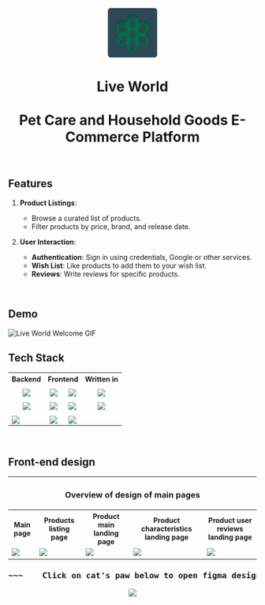 <!--HOW TO WRITE COOL README FILE TUTORIAL https://www.freecodecamp.org/news/how-to-write-a-good-readme-file/-->
<div align="center" style="display: flex; flex-direction: column;">
  <a href='https://github.com/bbuukk/gra'><img src="front/public/logo.svg" width="100"></a>
</div>

<h1 align="center">
  <div >
<span > Live World </span>
  </div>
  <br>
<span align="center">Pet Care and Household Goods E-Commerce Platform</span>
</h3>

<!-- add link to website -->

<br>
<h2>Features</h2>

1. **Product Listings**:
   - Browse a curated list of products.
   - Filter products by price, brand, and release date.

2. **User Interaction**:
   - **Authentication**: Sign in using credentials, Google or other services.
   - **Wish List**: Like products to add them to your wish list.
   - **Reviews**: Write reviews for specific products.

<br>
<h2 >Demo</h2>

![Live World Welcome GIF](.github/images/live_world_welcome_demo.gif)

<!--
<br>
<h2>Upcoming Features</h2>

1. **Product Listings**:
   - Browse a curated list of products.
   - Filter products by price, brand, and release date.

2. **User Interaction**:
   - **Authentication**: Sign in using credentials, Google or other services.
   - **Wish List**: Like products to add them to your wish list.
   - **Reviews**: Write reviews for specific products. 
-->

<h2>Tech Stack</h2>

<table align="center">
  <tr>
    <th>Backend</th>
    <th colspan=2>Frontend</th>    
    <th>Written in</th>
  </tr>
  <tr>
    <td align="center"><a href='https://www.mongodb.com/'><img width="100%" src='https://img.shields.io/badge/MongoDB-%234ea94b.svg?style=for-the-badge&logo=mongodb&logoColor=white' align='middle'></a></td>
    <td align="center"><a href='https://reactjs.org/'><img width="100%" src='https://img.shields.io/badge/react-%2320232a.svg?style=for-the-badge&logo=react&logoColor=%2361DAFB' align='middle'></a></td>
    <td align="center"><a href='https://getbootstrap.com/'><img width="100%" src='https://img.shields.io/badge/bootstrap-%238511FA.svg?style=for-the-badge&logo=bootstrap&logoColor=white' align='middle'></a></td>
    <td align="center"><a href='https://www.javascript.com/'><img width="100%" src='https://img.shields.io/badge/javascript-%23323330.svg?style=for-the-badge&logo=javascript&logoColor=%23F7DF1E' align='middle'></a></td>
  </tr>
  <tr>
    <td align="center"><a href='https://expressjs.com/'><img width="100%" src='https://img.shields.io/badge/express.js-%23404d59.svg?style=for-the-badge&logo=express&logoColor=%2361DAFB' align='middle'></a></td>
    <td align="center"><a href='https://nextjs.org/'><img width="100%" src='https://img.shields.io/badge/Next-black?style=for-the-badge&logo=next.js&logoColor=white' align='middle'></a></td>
    <td align="center"><a href='https://mui.com/'><img width="100%" src='https://img.shields.io/badge/MUI-%230081CB.svg?style=for-the-badge&logo=mui&logoColor=white' align='middle'></a></td>
        <td align="center"><a href='https://www.typescriptlang.org/'><img width="100%" src='https://img.shields.io/badge/typescript-%23007ACC.svg?style=for-the-badge&logo=typescript&logoColor=white' align='middle'></a></td>
  </tr>
  <tr>
    <td ><a href='https://nodejs.org/'><img width="100%" src='https://img.shields.io/badge/node.js-6DA55F?style=for-the-badge&logo=node.js&logoColor=white' align='middle'></a></td>
    <td align="center"><a href='https://redux.js.org/'><img width="100%" src='https://img.shields.io/badge/redux-%23593d88.svg?style=for-the-badge&logo=redux&logoColor=white' align='middle'></a></td>
    <td align="center"><a href='https://sass-lang.com/'><img width="100%" src='https://img.shields.io/badge/SASS-hotpink.svg?style=for-the-badge&logo=SASS&logoColor=white' align='middle'></a></td>
    <td></td>
  </tr>
</table>

<br>
<h2>Front-end design</h2>

<table align="center">
  <tr><th colspan=5><h3>Overview of design of main pages</h3>
</th></tr>
  <tr>
    <th>Main page</th>
    <th>Products listing page </th>
    <th>Product main landing page</th>
    <th>Product characteristics landing page</th>
    <th>Product user reviews landing page</th>
  </tr>
  <tr>
    <td align="left"><img src='https://drive.google.com/uc?export=view&id=1vQS8_tzszhvZEoajYZG1xkhfpVMnjIMG'></td>
    <td><img src='https://drive.google.com/uc?export=view&id=1jU5C3KS_1HYN65hVgI4tPys9NmtPunzM'></td>
    <td><img src='https://drive.google.com/uc?export=view&id=1ihprkU9GjmtWB8fO9u-x2jeUBm6qnthk'></td>
    <td><img src='https://drive.google.com/uc?export=view&id=1LNlfi1CUuQAvPBE9axYnPBtaZx7Th-r9'></td>
    <td><img src='https://drive.google.com/uc?export=view&id=1Um9TL0r18UKDxo2Nhk9jlIgTr_pnjZsi'></td>
  </tr>
</table>

<div align="center">
<h3><pre>~~~    Click on cat's paw below to open figma design project     ~~~</pre></h3>
<a href='https://www.figma.com/file/Qb3fKAMJmdfCwmsXd3jcSD/Live-world?type=design&node-id=0%3A1&mode=design&t=qYGwGJ9NwCYA879K-1'><img width="10%" src='https://media0.giphy.com/media/Sv9lsehLQ6QLbObc6A/giphy.gif?cid=6c09b952yao356fh0sfkcasxya4l5vpfnpexzybik3ssmewz&ep=v1_internal_gif_by_id&rid=giphy.gif&ct=s'></a>
<!--<h3><pre>~~~~~~~~~~~~~~~~           to open figma design project           ~~~~~~~~~~~~~~~~</pre></h3>-->
</div>

<!--<h2>Helpful Links</h2>-->

<!--


    What your application does,
    Why you used the technologies you used,
    Some of the challenges you faced and features you hope to implement in the future.
    What was your motivation?

        I am builing it as my PET-project to start my career and also because it's a lot of fun.
    
    Why did you build this project?  

        I just wanted to create something, that can hava practical application in the real world.
        E-commerce webstite is exacty what is described by 'real'.
        
    What problem does it solve?

        It just gives clients real comfortability in shopping products they need.
        They can search by input or by category, see detailed description of the product, price, etc.
        Customers can order everything they need in the blick of an eye.

    What did you learn?

        I learned a lot making this website. When i just started i didn't even know html properly.
        Now I have significant knowledge in MERN stack, using no-sql mongoDb, using node.js and express.js creating back-end server and using react for front-end. 
        I also have practiced a lot with bootstrap, sass and mui library. 
        
    What makes your project stand out?
    If your project has a lot of features, consider adding a "Features" section and listing them here.

    Cute looking site, but with functionality of a real shop
-->

